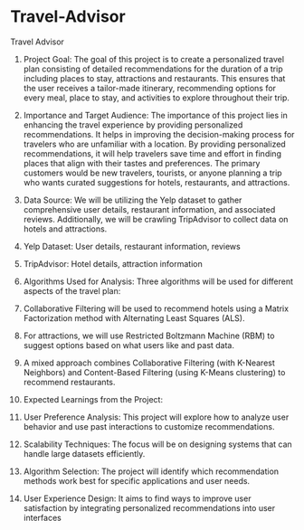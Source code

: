 # Travel-Advisor

Travel Advisor 

1. Project Goal:
  The goal of this project is to create a personalized travel plan consisting of detailed recommendations for the duration of a trip including places to stay, attractions and restaurants. This ensures that the user receives a tailor-made itinerary, recommending options for every meal, place to stay, and activities to explore throughout their trip.

2. Importance and Target Audience:
  The importance of this project lies in enhancing the travel experience by providing personalized recommendations. It helps in improving the decision-making process for travelers who are unfamiliar with a location. By providing personalized recommendations, it will help travelers save time and effort in finding places that align with their tastes and preferences. The primary customers would be new travelers, tourists, or anyone planning a trip who wants curated suggestions for hotels, restaurants, and attractions.

3. Data Source:
  We will be utilizing the Yelp dataset to gather comprehensive user details, restaurant information, and associated reviews. Additionally, we will be crawling TripAdvisor to collect data on hotels and attractions.
  1. Yelp Dataset: User details, restaurant information, reviews
  2. TripAdvisor: Hotel details, attraction information

4. Algorithms Used for Analysis:
  Three algorithms will be used for different aspects of the travel plan:
  1. Collaborative Filtering will be used to recommend hotels using a Matrix Factorization method with Alternating Least Squares (ALS).
  2. For attractions, we will use Restricted Boltzmann Machine (RBM) to suggest options based on what users like and past data.
  3. A mixed approach combines Collaborative Filtering (with K-Nearest Neighbors) and Content-Based Filtering (using K-Means clustering) to recommend restaurants.

5. Expected Learnings from the Project:
  1. User Preference Analysis: This project will explore how to analyze user behavior and use past interactions to customize recommendations.
  2. Scalability Techniques: The focus will be on designing systems that can handle large datasets efficiently.
  3. Algorithm Selection: The project will identify which recommendation methods work best for specific applications and user needs.
  4. User Experience Design: It aims to find ways to improve user satisfaction by integrating personalized recommendations into user interfaces
